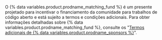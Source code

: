 O {% data variables.product.prodname_matching_fund %} é um presente projetado para incentivar o financiamento da comunidade para trabalhos de código aberto e está sujeito a termos e condições adicionais. Para obter informações detalhadas sobre {% data variables.product.prodname_matching_fund %}, consulte os "[Termos adicionais de {% data variables.product.prodname_sponsors %}](/free-pro-team@latest/github/site-policy/github-sponsors-additional-terms)".
